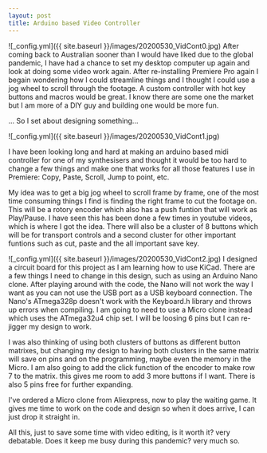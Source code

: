 ```yaml
---
layout: post
title: Arduino based Video Controller
---
```


![_config.yml]({{ site.baseurl }}/images/20200530_VidCont0.jpg)
After coming back to Australian sooner than I would have liked due to the global pandemic, I have had a chance to set my desktop computer up again and look at doing some video work again. After re-installing Premiere Pro again I begain wondering how I could streamline things and I thought I could use a jog wheel to scroll through the footage. A custom controller with hot key buttons and macros would be great. I know there are some one the market but I am more of a DIY guy and building one would be more fun.

... So I set about designing something...

![_config.yml]({{ site.baseurl }}/images/20200530_VidCont1.jpg)

I have been looking long and hard at making an arduino based midi controller for one of my synthesisers and thought it would be too hard to change a few things and make one that works for all those features I use in Premiere: Copy, Paste, Scroll, Jump to point, etc.

My idea was to get a big jog wheel to scroll frame by frame, one of the most time consuming things I find is finding the right frame to cut the footage on. This will be a rotory encoder which also has a push funtion that will work as Play/Pause. I have seen this has been done a few times in youtube videos, which is where I got the idea. There will also be a cluster of 8 buttons which will be for transport controls and a second cluster for other important funtions such as cut, paste and the all important save key.

![_config.yml]({{ site.baseurl }}/images/20200530_VidCont2.jpg)
I designed a circuit board for this project as I am learning how to use KiCad. There are a few things I need to change in this design, such as using an Arduino Nano clone. After playing around with the code, the Nano will not work the way I want as you can not use the USB port as a USB keyboard connection. The Nano's ATmega328p doesn't work with the Keyboard.h library and throws up errors when compiling. I am going to need to use a Micro clone instead which uses the ATmega32u4 chip set. I will be loosing 6 pins but I can re-jigger my design to work.

I was also thinking of using both clusters of buttons as different button matrixes, but changing my design to having both clusters in the same matrix will save on pins and on the programming, maybe even the memory in the Micro. I am also going to add the click function of the encoder to make row 7 to the matrix. this gives me room to add 3 more buttons if I want. There is also 5 pins free for further expanding.

I've ordered a Micro clone from Aliexpress, now to play the waiting game. It gives me time to work on the code and design so when it does arrive, I can just drop it straight in.

All this, just to save some time with video editing, is it worth it? very debatable. Does it keep me busy during this pandemic? very much so.